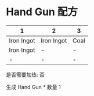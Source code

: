 # Hand Gun 配方

|1|2|3|
|----|-----|-----|
|Iron Ingot|Iron Ingot|Coal|
|Iron Ingot|-|-|
|-|-|-|

是否需要加热: 否

生成 Hand Gun \* 数量 1

